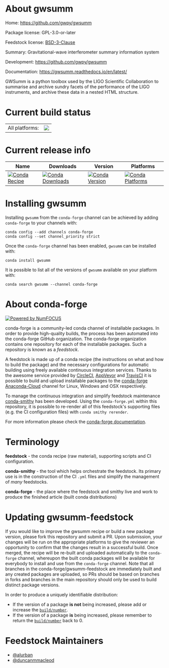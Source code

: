 About gwsumm
============

Home: https://github.com/gwpy/gwsumm

Package license: GPL-3.0-or-later

Feedstock license: [BSD-3-Clause](https://github.com/conda-forge/gwsumm-feedstock/blob/master/LICENSE.txt)

Summary: Gravitational-wave interferometer summary information system

Development: https://github.com/gwpy/gwsumm

Documentation: https://gwsumm.readthedocs.io/en/latest/

GWSumm is a python toolbox used by the LIGO Scientific Collaboration to
summarise and archive sundry facets of the performance of the LIGO
instruments, and archive these data in a nested HTML structure.


Current build status
====================


<table><tr><td>All platforms:</td>
    <td>
      <a href="https://dev.azure.com/conda-forge/feedstock-builds/_build/latest?definitionId=6562&branchName=master">
        <img src="https://dev.azure.com/conda-forge/feedstock-builds/_apis/build/status/gwsumm-feedstock?branchName=master">
      </a>
    </td>
  </tr>
</table>

Current release info
====================

| Name | Downloads | Version | Platforms |
| --- | --- | --- | --- |
| [![Conda Recipe](https://img.shields.io/badge/recipe-gwsumm-green.svg)](https://anaconda.org/conda-forge/gwsumm) | [![Conda Downloads](https://img.shields.io/conda/dn/conda-forge/gwsumm.svg)](https://anaconda.org/conda-forge/gwsumm) | [![Conda Version](https://img.shields.io/conda/vn/conda-forge/gwsumm.svg)](https://anaconda.org/conda-forge/gwsumm) | [![Conda Platforms](https://img.shields.io/conda/pn/conda-forge/gwsumm.svg)](https://anaconda.org/conda-forge/gwsumm) |

Installing gwsumm
=================

Installing `gwsumm` from the `conda-forge` channel can be achieved by adding `conda-forge` to your channels with:

```
conda config --add channels conda-forge
conda config --set channel_priority strict
```

Once the `conda-forge` channel has been enabled, `gwsumm` can be installed with:

```
conda install gwsumm
```

It is possible to list all of the versions of `gwsumm` available on your platform with:

```
conda search gwsumm --channel conda-forge
```


About conda-forge
=================

[![Powered by NumFOCUS](https://img.shields.io/badge/powered%20by-NumFOCUS-orange.svg?style=flat&colorA=E1523D&colorB=007D8A)](http://numfocus.org)

conda-forge is a community-led conda channel of installable packages.
In order to provide high-quality builds, the process has been automated into the
conda-forge GitHub organization. The conda-forge organization contains one repository
for each of the installable packages. Such a repository is known as a *feedstock*.

A feedstock is made up of a conda recipe (the instructions on what and how to build
the package) and the necessary configurations for automatic building using freely
available continuous integration services. Thanks to the awesome service provided by
[CircleCI](https://circleci.com/), [AppVeyor](https://www.appveyor.com/)
and [TravisCI](https://travis-ci.com/) it is possible to build and upload installable
packages to the [conda-forge](https://anaconda.org/conda-forge)
[Anaconda-Cloud](https://anaconda.org/) channel for Linux, Windows and OSX respectively.

To manage the continuous integration and simplify feedstock maintenance
[conda-smithy](https://github.com/conda-forge/conda-smithy) has been developed.
Using the ``conda-forge.yml`` within this repository, it is possible to re-render all of
this feedstock's supporting files (e.g. the CI configuration files) with ``conda smithy rerender``.

For more information please check the [conda-forge documentation](https://conda-forge.org/docs/).

Terminology
===========

**feedstock** - the conda recipe (raw material), supporting scripts and CI configuration.

**conda-smithy** - the tool which helps orchestrate the feedstock.
                   Its primary use is in the construction of the CI ``.yml`` files
                   and simplify the management of *many* feedstocks.

**conda-forge** - the place where the feedstock and smithy live and work to
                  produce the finished article (built conda distributions)


Updating gwsumm-feedstock
=========================

If you would like to improve the gwsumm recipe or build a new
package version, please fork this repository and submit a PR. Upon submission,
your changes will be run on the appropriate platforms to give the reviewer an
opportunity to confirm that the changes result in a successful build. Once
merged, the recipe will be re-built and uploaded automatically to the
`conda-forge` channel, whereupon the built conda packages will be available for
everybody to install and use from the `conda-forge` channel.
Note that all branches in the conda-forge/gwsumm-feedstock are
immediately built and any created packages are uploaded, so PRs should be based
on branches in forks and branches in the main repository should only be used to
build distinct package versions.

In order to produce a uniquely identifiable distribution:
 * If the version of a package **is not** being increased, please add or increase
   the [``build/number``](https://docs.conda.io/projects/conda-build/en/latest/resources/define-metadata.html#build-number-and-string).
 * If the version of a package **is** being increased, please remember to return
   the [``build/number``](https://docs.conda.io/projects/conda-build/en/latest/resources/define-metadata.html#build-number-and-string)
   back to 0.

Feedstock Maintainers
=====================

* [@alurban](https://github.com/alurban/)
* [@duncanmmacleod](https://github.com/duncanmmacleod/)

